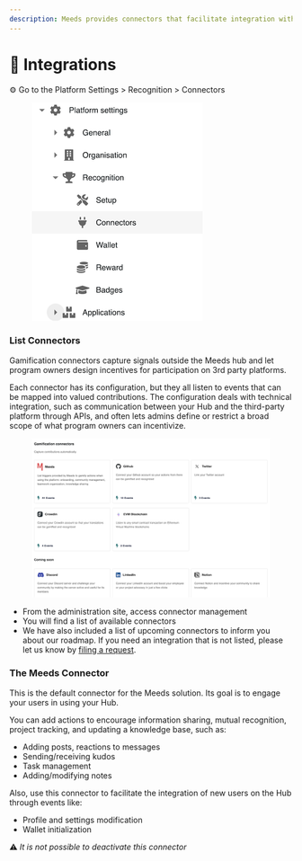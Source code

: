 ```yaml
---
description: Meeds provides connectors that facilitate integration with your tools
---
```


# 🧩 Integrations

⚙️ Go to the Platform Settings  > Recognition > Connectors

<figure><img src="../../.gitbook/assets/platform-settings-recognition-connectors.png" alt=""><figcaption></figcaption></figure>

### **List Connectors**

Gamification connectors capture signals outside the Meeds hub and let program owners design incentives for participation on 3rd party platforms.&#x20;

Each connector has its configuration, but they all listen to events that can be mapped into valued contributions. The configuration deals with technical integration, such as communication between your Hub and the third-party platform through APIs, and often lets admins define or restrict a broad scope of what program owners can incentivize.

<figure><img src="../../.gitbook/assets/list-connectors.png" alt=""><figcaption></figcaption></figure>

* From the administration site, access connector management
* You will find a list of available connectors
* We have also included a list of upcoming connectors to inform you about our roadmap. If you need an integration that is not listed, please let us know by [filing a request](https://github.com/Meeds-io/meeds/issues/new?assignees=\&labels=\&projects=\&template=feature\_request.md\&title=).

### **The Meeds Connector**

This is the default connector for the Meeds solution. Its goal is to engage your users in using your Hub.

You can add actions to encourage information sharing, mutual recognition, project tracking, and updating a knowledge base, such as:

* Adding posts, reactions to messages
* Sending/receiving kudos
* Task management
* Adding/modifying notes

Also, use this connector to facilitate the integration of new users on the Hub through events like:

* Profile and settings modification
* Wallet initialization

:warning: _It is not possible to deactivate this connector_
